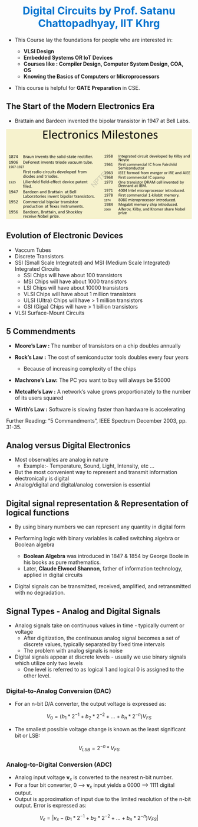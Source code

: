 <h1 align="center" style="color: #0073CF;">Digital Circuits by Prof. Satanu Chattopadhyay, IIT Khrg</h1>

- This Course lay the foundations for people who are interested in:

    - **VLSI Design**
    - **Embedded Systems OR IoT Devices**
    - **Courses like : Compiler Design, Computer System Design, COA, OS**
    - **Knowing the Basics of Computers or Microprocessors**

- This course is helpful for **GATE Preparation** in CSE.

<div style="page-break-after: always;"></div>

## The Start of the Modern Electronics Era

- Brattain and Bardeen invented the bipolar transistor in 1947 at Bell Labs.

![Electronics Milestones](electronics_milestones.png)

<div style="page-break-after: always;"></div>

## Evolution of Electronic Devices

- Vaccum Tubes
- Discrete Transistors
- SSI (Small Scale Integrated) and MSI (Medium Scale Integrated) Integrated Circuits
    - SSI Chips will have about 100 transistors
    - MSI Chips will have about 1000 transistors
    - LSI Chips will have about 10000 transistors
    - VLSI Chips will have about 1 million transistors
    - ULSI (Ultra) Chips will have > 1 million transistors
    - GSI (Giga) Chips will have > 1 billion transistors
- VLSI Surface-Mount Circuits

## 5 Commendments

- **Moore’s Law :** The number of transistors on a chip doubles annually
- **Rock’s Law :** The cost of semiconductor tools doubles every four years
    - Because of increasing complexity of the chips
    
- **Machrone’s Law:** The PC you want to buy will always be $5000
- **Metcalfe’s Law :** A network’s value grows proportionately to the number of its users squared
- **Wirth’s Law :** Software is slowing faster than hardware is accelerating

Further Reading: “5 Commandments”, IEEE Spectrum December 2003, pp. 31-35.

<div style="page-break-after: always;"></div>

## Analog versus Digital Electronics

- Most observables are analog in nature
    - Example:- Temperature, Sound, Light, Intensity, etc ...
- But the most convenient way to represent and transmit information electronically is digital
- Analog/digital and digital/analog conversion is essential

## Digital signal representation & Representation of logical functions

- By using binary numbers we can represent any quantity in digital form
- Performing logic with binary variables is called switching algebra or Boolean algebra

    - **Boolean Algebra** was introduced in 1847 & 1854 by George Boole in his books as pure mathematics.
    - Later, **Claude Elwood Shannon**, father of information technology, applied in digital circuits
- Digital signals can be transmitted, received, amplified, and retransmitted with no degradation.

## Signal Types - Analog and Digital Signals

- Analog signals take on continuous values in time - typically current or
voltage
    - After digitization, the continuous analog signal becomes a set of discrete values, typically separated by fixed time intervals
    - The problem with analog signals is noise
- Digital signals appear at discrete levels - usually we use binary
signals which utilize only two levels
    - One level is referred to as logical 1 and logical 0 is assigned to the
other level.

### Digital-to-Analog Conversion (DAC)

- For an n-bit D/A converter, the output voltage is expressed as:

$$ V_0 = (b_1 * 2^{-1} + b_2 * 2^{-2} +  ... + b_n * 2^{-n} )V_{FS} $$

- The smallest possible voltage change is known as the least significant bit or LSB:

$$ V_{LSB} = 2^{-n} * V_{FS} $$

### Analog-to-Digital Conversion (ADC)

- Analog input voltage **v**$_x$ is converted to the nearest n-bit number.
- For a four bit converter, 0 --> **v**$_x$ input yields a 0000 --> 1111 digital output.
- Output is approximation of input due to the limited resolution of the n-bit
output. Error is expressed as:

$$ V_{\epsilon} = | v_x - (b_1 * 2^{-1} + b_2 * 2^{-2} +  ... + b_n * 2^{-n} )V_{FS} | $$

